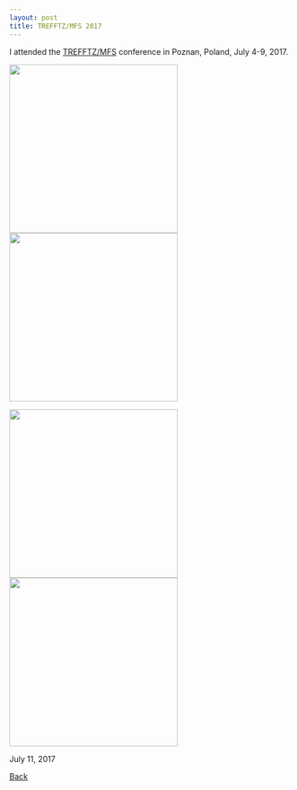 ```yaml
---
layout: post
title: TREFFTZ/MFS 2017
---
```


I attended the [TREFFTZ/MFS](http://trefftzmfs2017.put.poznan.pl/) conference in Poznan, Poland, July 4-9, 2017.

<img src="https://static.wixstatic.com/media/d19f46_b815c81f7caa4cb299631acf48767ccc~mv2.jpg/v1/fill/w_960,h_714,al_c,q_90/d19f46_b815c81f7caa4cb299631acf48767ccc~mv2.webp"  height="300" width="300"> <img src="https://static.wixstatic.com/media/d19f46_73a0932a87fd4153aa4fece145187e0d~mv2_d_3648_2736_s_4_2.jpg/v1/fill/w_1019,h_764,al_c,q_90,usm_0.66_1.00_0.01/d19f46_73a0932a87fd4153aa4fece145187e0d~mv2_d_3648_2736_s_4_2.webp"  height="300" width="300">

<img src="https://static.wixstatic.com/media/d19f46_c3133f2212174552b29d0677b5fe2a34~mv2_d_3648_2736_s_4_2.jpg/v1/fill/w_1019,h_764,al_c,q_90,usm_0.66_1.00_0.01/d19f46_c3133f2212174552b29d0677b5fe2a34~mv2_d_3648_2736_s_4_2.webp" height="300" width="300"> <img src="https://static.wixstatic.com/media/d19f46_dd056b2f405441a890bee308056154c5~mv2_d_3648_2736_s_4_2.jpg/v1/fill/w_1019,h_764,al_c,q_90,usm_0.66_1.00_0.01/d19f46_dd056b2f405441a890bee308056154c5~mv2_d_3648_2736_s_4_2.webp"  height="300" width="300">

July 11, 2017

[Back](https://finitetsai.github.io/)
